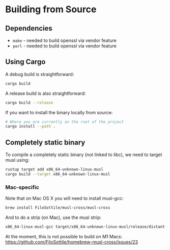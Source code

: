 # Building from Source

## Dependencies

* `make` - needed to build openssl via vendor feature
* `perl` - needed to build openssl via vendor feature

## Using Cargo

A debug build is straightforward:

```bash
cargo build
```

A release build is also straightforward:

```bash
cargo build --release
```

If you want to install the binary locally from source:

```bash
# Where you are currently an the root of the project
cargo install --path .
```

## Completely static binary

To compile a completely static binary (not linked to libc), we need to target
musl using:

```bash
rustup target add x86_64-unknown-linux-musl
cargo build --target x86_64-unknown-linux-musl
```

### Mac-specific

Note that on Mac OS X you will need to install musl-gcc:

```bash
brew install FiloSottile/musl-cross/musl-cross
```

And to do a strip (on Mac), use the musl strip:

```bash
x86_64-linux-musl-gcc target/x86_64-unknown-linux-musl/release/distant
```

At the moment, this is not possible to build on M1 Macs: 
https://github.com/FiloSottile/homebrew-musl-cross/issues/23


